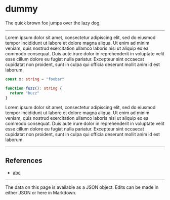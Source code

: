 <!-- Important! Do not modify comment blocks. They are necessary for the transformer to work properly -->

<!-- start:title -->
# dummy
<!-- end:title -->

<!-- start:shortDescription -->


The quick brown fox jumps over the lazy dog.


<!-- end:shortDescription -->

---

<!-- start:extendedDescription -->


Lorem ipsum dolor sit amet, consectetur adipiscing elit, sed do eiusmod tempor incididunt ut labore et dolore magna aliqua. Ut enim ad minim veniam, quis nostrud exercitation ullamco laboris nisi ut aliquip ex ea commodo consequat. Duis aute irure dolor in reprehenderit in voluptate velit esse cillum dolore eu fugiat nulla pariatur. Excepteur sint occaecat cupidatat non proident, sunt in culpa qui officia deserunt mollit anim id est laborum.

```typescript
const x: string = "foobar"

function fuzz(): string {
  return "buzz"
}
```

Lorem ipsum dolor sit amet, consectetur adipiscing elit, sed do eiusmod tempor incididunt ut labore et dolore magna aliqua. Ut enim ad minim veniam, quis nostrud exercitation ullamco laboris nisi ut aliquip ex ea commodo consequat. Duis aute irure dolor in reprehenderit in voluptate velit esse cillum dolore eu fugiat nulla pariatur. Excepteur sint occaecat cupidatat non proident, sunt in culpa qui officia deserunt mollit anim id est laborum.


<!-- end:extendedDescription -->

---

<!-- start:references -->
## References
- [abc](http://example.com)<!-- end:references -->

---

<!-- start:footer -->
The data on this page is available as a JSON object. Edits can be made in either JSON or here in Markdown.
<!-- end:footer -->
